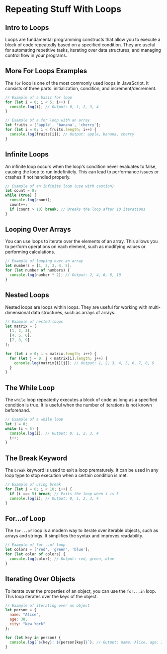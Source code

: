 # Repeating Stuff With Loops

## Intro to Loops

Loops are fundamental programming constructs that allow you to execute a block of code repeatedly based on a specified condition. They are useful for automating repetitive tasks, iterating over data structures, and managing control flow in your programs.

## More For Loops Examples

The `for` loop is one of the most commonly used loops in JavaScript. It consists of three parts: initialization, condition, and increment/decrement. 

```javascript
// Example of a basic for loop
for (let i = 0; i < 5; i++) {
  console.log(i); // Output: 0, 1, 2, 3, 4
}

// Example of a for loop with an array
let fruits = ['apple', 'banana', 'cherry'];
for (let i = 0; i < fruits.length; i++) {
  console.log(fruits[i]); // Output: apple, banana, cherry
}
```

## Infinite Loops

An infinite loop occurs when the loop's condition never evaluates to false, causing the loop to run indefinitely. This can lead to performance issues or crashes if not handled properly.

```javascript
// Example of an infinite loop (use with caution)
let count = 0;
while (true) {
  console.log(count);
  count++;
  if (count > 10) break; // Breaks the loop after 10 iterations
}
```

## Looping Over Arrays

You can use loops to iterate over the elements of an array. This allows you to perform operations on each element, such as modifying values or performing calculations.

```javascript
// Example of looping over an array
let numbers = [1, 2, 3, 4, 5];
for (let number of numbers) {
  console.log(number * 2); // Output: 2, 4, 6, 8, 10
}
```

## Nested Loops

Nested loops are loops within loops. They are useful for working with multi-dimensional data structures, such as arrays of arrays.

```javascript
// Example of nested loops
let matrix = [
  [1, 2, 3],
  [4, 5, 6],
  [7, 8, 9]
];

for (let i = 0; i < matrix.length; i++) {
  for (let j = 0; j < matrix[i].length; j++) {
    console.log(matrix[i][j]); // Output: 1, 2, 3, 4, 5, 6, 7, 8, 9
  }
}
```

## The While Loop

The `while` loop repeatedly executes a block of code as long as a specified condition is true. It is useful when the number of iterations is not known beforehand.

```javascript
// Example of a while loop
let i = 0;
while (i < 5) {
  console.log(i); // Output: 0, 1, 2, 3, 4
  i++;
}
```

## The Break Keyword

The `break` keyword is used to exit a loop prematurely. It can be used in any loop type to stop execution when a certain condition is met.

```javascript
// Example of using break
for (let i = 0; i < 10; i++) {
  if (i === 5) break; // Exits the loop when i is 5
  console.log(i); // Output: 0, 1, 2, 3, 4
}
```

## For...of Loop

The `for...of` loop is a modern way to iterate over iterable objects, such as arrays and strings. It simplifies the syntax and improves readability.

```javascript
// Example of for...of loop
let colors = ['red', 'green', 'blue'];
for (let color of colors) {
  console.log(color); // Output: red, green, blue
}
```

## Iterating Over Objects

To iterate over the properties of an object, you can use the `for...in` loop. This loop iterates over the keys of the object.

```javascript
// Example of iterating over an object
let person = {
  name: "Alice",
  age: 30,
  city: "New York"
};

for (let key in person) {
  console.log(`${key}: ${person[key]}`); // Output: name: Alice, age: 30, city: New York
}
```

